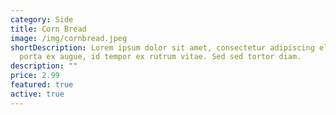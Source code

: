 ```yaml
---
category: Side
title: Corn Bread
image: /img/cornbread.jpeg
shortDescription: Lorem ipsum dolor sit amet, consectetur adipiscing elit. Nam
  porta ex augue, id tempor ex rutrum vitae. Sed sed tortor diam.
description: ""
price: 2.99
featured: true
active: true
---
```

